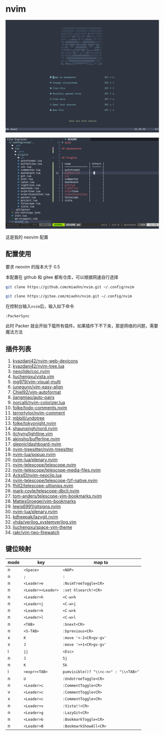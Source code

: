 # nvim

![dashboard](./img/dashboard.png)

![appearance](./img/appearance.png)

这是我的 neovim 配置

## 配置使用

要求 neovim 的版本大于 0.5

本配置在 github 和 gitee 都有仓库，可以根据网速自行选择

```bash
git clone https://github.com/miaohn/nvim.git ~/.config/nvim
```

```bash
git clone https://gitee.com/miaohn/nvim.git ~/.config/nvim
```

在控制台输入`nvim`后，输入如下命令

```vim
:PackerSync
```

此时 Packer 就会开始下载所有插件。如果插件下不下来，那是网络的问题，需要魔法方法

## 插件列表

1. [kyazdani42/nvim-web-devicons](https://github.com/kyazdani42/nvim-web-devicons)
2. [kyazdani42/nvim-tree.lua](https://github.com/kyazdani42/nvim-tree.lua)
3. [neoclide/coc.nvim](https://github.com/neoclide/coc.nvim)
4. [liuchengxu/vista.vim](https://github.com/liuchengxu/vista.vim)
5. [mg979/vim-visual-multi](https://github.com/mg979/vim-visual-multi)
6. [junegunn/vim-easy-align](https://github.com/junegunn/vim-easy-align)
7. [Chiel92/vim-autoformat](https://github.com/Chiel92/vim-autoformat)
8. [jiangmiao/auto-pairs](https://github.com/jiangmiao/auto-pairs)
9. [norcalli/nvim-colorizer.lua](https://github.com/norcalli/nvim-colorizer.lua)
10. [folke/todo-comments.nvim](https://github.com/folke/todo-comments.nvim)
11. [terrortylor/nvim-comment](https://github.com/terrortylor/nvim-comment)
12. [mbbill/undotree](https://github.com/mbbill/undotree)
22. [folke/tokyonight.nvim](https://github.com/folke/tokyonight.nvim)
23. [shaunsingh/nord.nvim](https://github.com/shaunsingh/nord.nvim)
24. [itchyny/lightline.vim](https://github.com/itchyny/lightline.vim)
25. [akinsho/bufferline.nvim](https://github.com/akinsho/bufferline.nvim)
26. [glepnir/dashboard-nvim](https://github.com/glepnir/dashboard-nvim)
27. [nvim-treesitter/nvim-treesitter](https://github.com/nvim-treesitter/nvim-treesitter)
28. [nvim-lua/popup.nvim](https://github.com/nvim-lua/popup.nvim)
29. [nvim-lua/plenary.nvim](https://github.com/nvim-lua/plenary.nvim)
30. [nvim-telescope/telescope.nvim](https://github.com/nvim-telescope/telescope.nvim)
31. [nvim-telescope/telescope-media-files.nvim](https://github.com/nvim-telescope/telescope-media-files.nvim)
32. [AckslD/nvim-neoclip.lua](https://github.com/AckslD/nvim-neoclip.lua)
33. [nvim-telescope/telescope-fzf-native.nvim](https://github.com/nvim-telescope/telescope-fzf-native.nvim)
34. [fhill2/telescope-ultisnips.nvim](https://github.com/fhill2/telescope-ultisnips.nvim)
35. [mark-coyle/telescope-dbcli.nvim](https://github.com/mark-coyle/telescope-dbcli.nvim)
36. [tom-anders/telescope-vim-bookmarks.nvim](https://github.com/tom-anders/telescope-vim-bookmarks.nvim)
38. [MattesGroeger/vim-bookmarks](https://github.com/MattesGroeger/vim-bookmarks)
40. [lewis6991/gitsigns.nvim](https://github.com/lewis6991/gitsigns.nvim)
41. [nvim-lua/plenary.nvim](https://github.com/nvim-lua/plenary.nvim)
42. [kdheepak/lazygit.nvim](https://github.com/kdheepak/lazygit.nvim)
43. [vhda/verilog_systemverilog.vim](https://github.com/vhda/verilog_systemverilog.vim)
44. [liuchengxu/space-vim-theme](https://github.com/liuchengxu/space-vim-theme)
45. [rakr/vim-two-firewatch](https://github.com/rakr/vim-two-firewatch)

## 键位映射

| mode | key                | map to                                |
| ---- | ------------------ | ------------------------------------- |
| n    | `<Space>`          | `<NOP>`                               |
| n    | `;`                | `:`                                   |
| n    | `<Leader>e`        | `:NvimTreeToggle<CR>`                 |
| n    | `<Leader><Leader>` | `:set hlsearch!<CR>`                  |
| n    | `<Leader>h`        | `<C-w>h`                              |
| n    | `<Leader>j`        | `<C-w>j`                              |
| n    | `<Leader>k`        | `<C-w>k`                              |
| n    | `<Leader>l`        | `<C-w>l`                              |
| n    | `<TAB>`            | `:bnext<CR>`                          |
| n    | `<S-TAB>`          | `:bprevious<CR>`                      |
| x    | `K`                | `:move '<-2<CR>gv-gv'`                |
| x    | `J`                | `:move '>+1<CR>gv-gv'`                |
| i    | `jj`               | `<Esc>`                               |
| n    | `J`                | `5j`                                  |
| n    | `K`                | `5k`                                  |
| i    | `<expr><TAB>`      | `pumvisible()? "\\<c-n>" : "\\<TAB>"` |
| n    | `U`                | `:UndotreeToggle<CR>`                 |
| n    | `<Leader>c`        | `:CommentToggle<CR>`                  |
| v    | `<Leader>c`        | `:CommentToggle<CR>`                  |
| x    | `<Leader>c`        | `:CommentToggle<CR>`                  |
| n    | `<Leader>v`        | `:Vista!!<CR>`                        |
| n    | `<Leader>g`        | `:LazyGit<CR>`                        |
| n    | `<Leader>b`        | `:BookmarkToggle<CR>`                 |
| n    | `<Leader>B`        | `:BookmarkShowAll<CR>`                |
